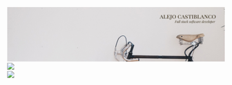 <img src="https://github.com/AlejoCasti/alejocasti/raw/master/src/backgroundImage3.png">
<div>
<a href="https://www.linkedin.com/in/alejocasti/"><img src="https://www.flaticon.com/svg/static/icons/svg/2111/2111532.svg" width="30"></a>
  <br>
<a href="https://twitter.com/AlejoPrieto7"><img src="https://www.flaticon.com/svg/static/icons/svg/733/733635.svg" width="30"></a>  
</div>
